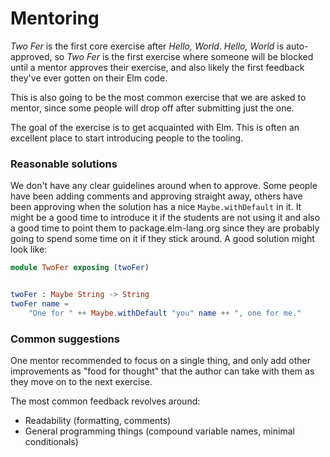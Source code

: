 # Mentoring

_Two Fer_ is the first core exercise after _Hello, World_.
_Hello, World_ is auto-approved, so _Two Fer_ is the first exercise where someone will be blocked until a mentor approves their exercise, and also likely the first feedback they've ever gotten on their Elm code.

This is also going to be the most common exercise that we are asked to mentor, since some people will drop off after submitting just the one.

The goal of the exercise is to get acquainted with Elm. This is often an excellent place to start introducing people to the tooling.

### Reasonable solutions

We don't have any clear guidelines around when to approve.
Some people have been adding comments and approving straight away, others have been approving when the solution has a nice `Maybe.withDefault` in it.
It might be a good time to introduce it if the students are not using it and also a good time to point them to package.elm-lang.org since they are probably going to spend some time on it if they stick around.
A good solution might look like:

```elm
module TwoFer exposing (twoFer)


twoFer : Maybe String -> String
twoFer name =
    "One for " ++ Maybe.withDefault "you" name ++ ", one for me."
```

### Common suggestions

One mentor recommended to focus on a single thing, and only add other improvements as "food for thought" that the author can take with them as they move on to the next exercise.

The most common feedback revolves around:

* Readability (formatting, comments)
* General programming things (compound variable names, minimal conditionals)

